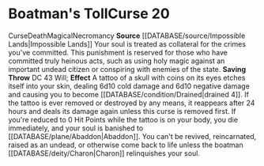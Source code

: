 ﻿---
element: null
id: '46'
level: '20'
name: Boatman's Toll
rarity: Common
rus_type_level: null
saving_throw: DC 43 Will
school: Necromancy
source: '[[DATABASE/source/Impossible Lands|Impossible Lands]]'
trait:
- '[[DATABASE/trait/Curse|Curse]]'
- '[[DATABASE/trait/Death|Death]]'
- '[[DATABASE/trait/Magical|Magical]]'
- '[[DATABASE/trait/Necromancy|Necromancy]]'
type: Curse
usage: null

---
# Boatman's Toll<span class="item-type">Curse 20</span>

<span class="item-trait">Curse</span><span class="item-trait">Death</span><span class="item-trait">Magical</span><span class="item-trait">Necromancy</span>
**Source** [[DATABASE/source/Impossible Lands|Impossible Lands]]
Your soul is treated as collateral for the crimes you've committed. This punishment is reserved for those who have committed truly heinous acts, such as using holy magic against an important undead citizen or conspiring with enemies of the state.
**Saving Throw** DC 43 Will; **Effect** A tattoo of a skull with coins on its eyes etches itself into your skin, dealing 6d10 cold damage and 6d10 negative damage and causing you to become [[DATABASE/condition/Drained|drained 4]]. If the tattoo is ever removed or destroyed by any means, it reappears after 24 hours and deals its damage again unless this curse is removed first. If you're reduced to 0 Hit Points while the tattoo is on your body, you die immediately, and your soul is banished to [[DATABASE/plane/Abaddon|Abaddon]]. You can't be revived, reincarnated, raised as an undead, or otherwise come back to life unless the boatman [[DATABASE/deity/Charon|Charon]] relinquishes your soul.